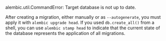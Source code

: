 alembic.util.CommandError: Target database is not up to date.

After creating a migration, either manually or as `--autogenerate`, you must apply it with `alembic upgrade head`. If you used `db.create_all()` from a shell, you can use `alembic stamp head` to indicate that the current state of the database represents the application of all migrations.
